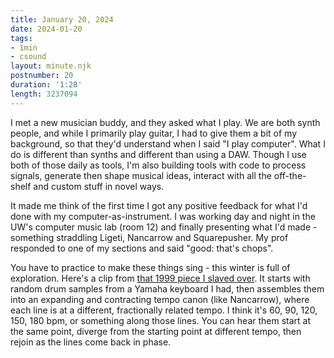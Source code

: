 ```yaml
---
title: January 20, 2024
date: 2024-01-20
tags:
- 1min
- csound
layout: minute.njk
postnumber: 20
duration: '1:28'
length: 3237094
---
```

I met a new musician buddy, and they asked what I play. We are both synth people, and while I primarily play guitar, I had to give them a bit of my background, so that they'd understand when I said "I play computer". What I do is different than synths and different than using a DAW. Though I use both of those daily as tools, I'm also building tools with code to process signals, generate then shape musical ideas, interact with all the off-the-shelf and custom stuff in novel ways. 

It made me think of the first time I got any positive feedback for what I'd done with my computer-as-instrument. I was working day and night in the UW's computer music lab (room 12) and finally presenting what I'd made - something straddling Ligeti, Nancarrow and Squarepusher. My prof responded to one of my sections and said "good: that's chops". 

You have to practice to make these things sing - this winter is full of exploration. Here's a clip from [that 1999 piece I slaved over](https://listenfastermusic.bandcamp.com/track/anxious). It starts with random drum samples from a Yamaha keyboard I had, then assembles them into an expanding and contracting tempo canon (like Nancarrow), where each line is at a different, fractionally related tempo. I think it's 60, 90, 120, 150, 180 bpm, or something along those lines. You can hear them start at the same point, diverge from the starting point at different tempo, then rejoin as the lines come back in phase.




